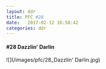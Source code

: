 ```yaml
---
layout: ddr
title: PFC #28
date:   2017-02-12 16:58:42
categories: ddr
---
```

#### **#28** Dazzlin' Darlin
![](/images/pfc/28_Dazzlin' Darlin.jpg)
